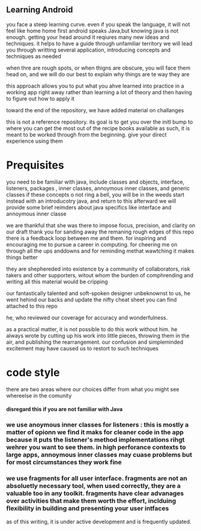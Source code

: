 

## Learning Android 
you face a steep learning curve. even if you speak the language, it will not feel like home home first 
android speaks Java,but knowing java is not enough. getting your head around it reqiures many new ideas and techniques. it helps to have a guide through unfamiliar territory 
we will lead you through writting several application, introducing concepts and techniques as needed

when thre are rough spots, or when thigns are obscure, you will face them head on, and we will do our best to explain why things are te way they are 

this approach allows you to put what you ahve learned into practice in a working app right away rather than learning a lot of theory and then having to figure out how to apply it 

toward the end of the repository, we have added material on challanges 

this is not a reference repository. its goal is to get you over the initl bump to where you can get the most out of the recipe books available 
as such, it is meant to be worked through from the beginning. 
give your direct experience using them 

# Prequisites 
you need to be familiar with java, include classes and objects, interface, listeners, packages , inner classes, annoymous inner classes, and generic classes 
if these concepts o not ring a bell, you will be in the weeds 
start instead with an introducotry java, and return to this afterward 
we will provide some brief reimders about java specifics like interface and annoymous inner classe 




we are thankful that she was there to impose focus, precision, and clarity on our draft 
thank you for sanding away the remaning rough edges of this repo 
there is a feedback loop between me and them. 
for inspiring and encouraging me to pursue a career in computing. for cheering me on through all the ups anddowns and for reminding methat wawtching it makes things better 

they are shephereded into existence by a community of collaborators, risk takers and other supporters, witout whom the burden of comphrending and writing all this material would be cripping 


our fantastically talented and soft-spoken designer 
unbeknownst to us, he went hehind our backs and update the nifty cheat sheet you can find attached to this repo 

he, who reviewed our coverage for accuracy and wonderfulness. 

as a practical matter, it is not possible to do this work without him. he always wrote by cutting up his work into little pieces, throwing them in the air, and publishing the rearrangement. 
our confusion and simpleminded excitement may have caused us to restort to such techniques 


# code style 
there are two areas where our choices differ from what you might see whereelse in the comunity 
#### disregard this if you are not familiar with Java 
### we use anoymous inner classes for listeners : this is mostly a matter of opionn we find it maks for cleaner code in the app because it puts the listener's method implementations rihgt wehrer you want to see them. in high perforance contexts to large apps, annoymous inner classes may cuase problems but for most circumstances they work fine 
### we use fragments for all user interface. fragments are not an absoluetly necessary tool, when used correctly, they are a valuable too in any toolkit. fragments have clear advanages over activities that make them worth the effort, inclduing flexibility in building and presenting your user intfaces 


as of this writing, it is under active development and is frequently updated. 



